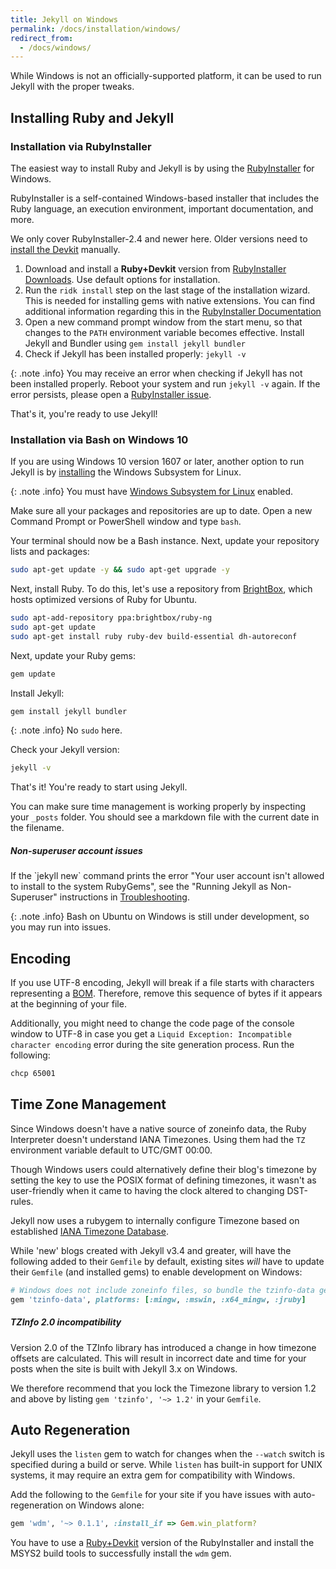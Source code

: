 ```yaml
---
title: Jekyll on Windows
permalink: /docs/installation/windows/
redirect_from:
  - /docs/windows/
---
```


While Windows is not an officially-supported platform, it can be used to run Jekyll with the proper tweaks.

## Installing Ruby and Jekyll

### Installation via RubyInstaller

The easiest way to install Ruby and Jekyll is by using the [RubyInstaller](https://rubyinstaller.org/) for Windows.

RubyInstaller is a self-contained Windows-based installer that includes the Ruby language, an execution environment,
important documentation, and more.

We only cover RubyInstaller-2.4 and newer here. Older versions need to
[install the Devkit](https://github.com/oneclick/rubyinstaller/wiki/Development-Kit) manually.

1. Download and install a **Ruby+Devkit** version from [RubyInstaller Downloads](https://rubyinstaller.org/downloads/).
   Use default options for installation.
2. Run the `ridk install` step on the last stage of the installation wizard. This is needed for installing gems with native
   extensions. You can find additional information regarding this in the
   [RubyInstaller Documentation](https://github.com/oneclick/rubyinstaller2#using-the-installer-on-a-target-system)
3. Open a new command prompt window from the start menu, so that changes to the `PATH` environment variable becomes effective.
   Install Jekyll and Bundler using `gem install jekyll bundler`
4. Check if Jekyll has been installed properly: `jekyll -v`

{: .note .info}
You may receive an error when checking if Jekyll has not been installed properly. Reboot your system and run `jekyll -v` again.
If the error persists, please open a [RubyInstaller issue](https://github.com/oneclick/rubyinstaller2/issues/new).

That's it, you're ready to use Jekyll!

### Installation via Bash on Windows 10

If you are using Windows 10 version 1607 or later, another option to run Jekyll is by
[installing](https://msdn.microsoft.com/en-us/commandline/wsl/install_guide) the Windows Subsystem for Linux.

{: .note .info}
You must have [Windows Subsystem for Linux](https://msdn.microsoft.com/en-us/commandline/wsl/about) enabled.

Make sure all your packages and repositories are up to date. Open a new Command Prompt or PowerShell window and type `bash`.

Your terminal should now be a Bash instance. Next, update your repository lists and packages:

```sh
sudo apt-get update -y && sudo apt-get upgrade -y
```

Next, install Ruby. To do this, let's use a repository from [BrightBox](https://www.brightbox.com/docs/ruby/ubuntu/),
which hosts optimized versions of Ruby for Ubuntu.

```sh
sudo apt-add-repository ppa:brightbox/ruby-ng
sudo apt-get update
sudo apt-get install ruby ruby-dev build-essential dh-autoreconf
```

Next, update your Ruby gems:

```sh
gem update
```

Install Jekyll:

```sh
gem install jekyll bundler
```

{: .note .info}
  No `sudo` here.

Check your Jekyll version:

```sh
jekyll -v
```

That's it! You're ready to start using Jekyll. 

You can make sure time management is working properly by inspecting your `_posts` folder. You should see a markdown file
with the current date in the filename.

<div class="note info">
  <h5>Non-superuser account issues</h5>
  <p>If the `jekyll new` command prints the error "Your user account isn't allowed to install to the system RubyGems", see
  the "Running Jekyll as Non-Superuser" instructions in
  <a href="{{ '/docs/troubleshooting/#no-sudo' | relative_url }}">Troubleshooting</a>.</p>
</div>

{: .note .info}
Bash on Ubuntu on Windows is still under development, so you may run into issues.

## Encoding

If you use UTF-8 encoding, Jekyll will break if a file starts with characters representing a [BOM](https://en.wikipedia.org/wiki/Byte_order_mark#UTF-8). Therefore, remove this sequence of bytes if it appears at the beginning of your file.

Additionally, you might need to change the code page of the console window to UTF-8 in case you get a
`Liquid Exception: Incompatible character encoding` error during the site generation process. Run the following:

```sh
chcp 65001
```

## Time Zone Management

Since Windows doesn't have a native source of zoneinfo data, the Ruby Interpreter doesn't understand IANA Timezones.
Using them had the `TZ` environment variable default to UTC/GMT 00:00.

Though Windows users could alternatively define their blog's timezone by setting the key to use the POSIX format of defining
timezones, it wasn't as user-friendly when it came to having the clock altered to changing DST-rules.

Jekyll now uses a rubygem to internally configure Timezone based on established
[IANA Timezone Database](https://en.wikipedia.org/wiki/List_of_tz_database_time_zones).

While 'new' blogs created with Jekyll v3.4 and greater, will have the following added to their `Gemfile` by default, existing
sites *will* have to update their `Gemfile` (and installed gems) to enable development on Windows:

```ruby
# Windows does not include zoneinfo files, so bundle the tzinfo-data gem
gem 'tzinfo-data', platforms: [:mingw, :mswin, :x64_mingw, :jruby]
```

<div class="note warning">
  <h5>TZInfo 2.0 incompatibility</h5>
  <p>
    Version 2.0 of the TZInfo library has introduced a change in how timezone offsets are calculated.
    This will result in incorrect date and time for your posts when the site is built with Jekyll 3.x on Windows.
  </p>
  <p>
    We therefore recommend that you lock the Timezone library to version 1.2 and above by listing
    <code>gem 'tzinfo', '~> 1.2'</code> in your <code>Gemfile</code>.
  </p>
</div>

## Auto Regeneration

Jekyll uses the `listen` gem to watch for changes when the `--watch` switch is specified during a build or serve.
While `listen` has built-in support for UNIX systems, it may require an extra gem for compatibility with Windows.

Add the following to the `Gemfile` for your site if you have issues with auto-regeneration on Windows alone:

```ruby
gem 'wdm', '~> 0.1.1', :install_if => Gem.win_platform?
```

You have to use a [Ruby+Devkit](https://rubyinstaller.org/downloads/) version of the RubyInstaller and install
the MSYS2 build tools to successfully install the `wdm` gem.
